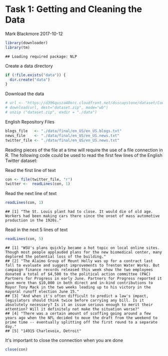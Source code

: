 Task 1: Getting and Cleaning the Data
================
Mark Blackmore
2017-10-12

``` r
library(downloader)
library(tm)
```

    ## Loading required package: NLP

Create a data directory

``` r
if (!file.exists("data")) {
  dir.create("data")
}
```

Download the data

``` r
# url <- "https://d396qusza40orc.cloudfront.net/dsscapstone/dataset/Coursera-SwiftKey.zip"
# download(url, dest="dataset.zip", mode="wb") 
# unzip ("dataset.zip", exdir = "./data")
```

English Repository Files

``` r
blogs_file   <- "./data/final/en_US/en_US.blogs.txt"
news_file    <- "./data/final/en_US/en_US.news.txt"
twitter_file <- "./data/final/en_US/en_US.news.txt"
```

Reading pieces of the file at a time will require the use of a file connection in R. The following code could be used to read the first few lines of the English Twitter dataset:

Read the first line of text

``` r
con <- file(twitter_file, "r") 
twitter <-  readLines(con, 1) 
```

Read the next line of text

``` r
readLines(con, 1) 
```

    ## [1] "The St. Louis plant had to close. It would die of old age. Workers had been making cars there since the onset of mass automotive production in the 1920s."

Read in the next 5 lines of text

``` r
readLines(con, 5) 
```

    ## [1] "WSU's plans quickly became a hot topic on local online sites. Though most people applauded plans for the new biomedical center, many deplored the potential loss of the building."                                                                                                                                                                                                                                                                                                                                 
    ## [2] "The Alaimo Group of Mount Holly was up for a contract last fall to evaluate and suggest improvements to Trenton Water Works. But campaign finance records released this week show the two employees donated a total of $4,500 to the political action committee (PAC) Partners for Progress in early June. Partners for Progress reported it gave more than $10,000 in both direct and in-kind contributions to Mayor Tony Mack in the two weeks leading up to his victory in the mayoral runoff election June 15."
    ## [3] "And when it's often difficult to predict a law's impact, legislators should think twice before carrying any bill. Is it absolutely necessary? Is it an issue serious enough to merit their attention? Will it definitely not make the situation worse?"                                                                                                                                                                                                                                                            
    ## [4] "There was a certain amount of scoffing going around a few years ago when the NFL decided to move the draft from the weekend to prime time -- eventually splitting off the first round to a separate day."                                                                                                                                                                                                                                                                                                          
    ## [5] "14915 Charlevoix, Detroit"

It's important to close the connection when you are done

``` r
close(con) 
```
